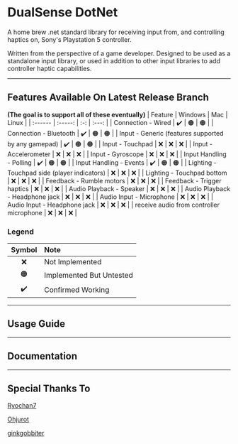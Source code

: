 # DualSense DotNet
A home brew .net standard library for receiving input from, and controlling haptics on, Sony's Playstation 5 controller.

Written from the perspective of a game developer. Designed to be used as a standalone input library, or used in addition to other input libraries to add controller haptic capabilities.

---

## Features Available On Latest Release Branch 
**(The goal is to support all of these eventually)**
| Feature | Windows | Mac | Linux |
| :------ | :-----: | :-: | :---: |
| Connection - Wired                                                            | ✔️ | 🟠 | 🟠 |
| Connection - Bluetooth                                                        | ✔️ | 🟠 | 🟠 |
| Input - Generic (features supported by any gamepad)                           | ✔️ | 🟠 | 🟠 |
| Input - Touchpad                                                              | ❌ | ❌ | ❌ |
| Input - Accelerometer                                                         | ❌ | ❌ | ❌ |
| Input - Gyroscope                                                             | ❌ | ❌ | ❌ |
| Input Handling - Polling                                                      | ✔️ | 🟠 | 🟠 |
| Input Handling - Events                                                       | ✔️ | 🟠 | 🟠 |
| Lighting - Touchpad side (player indicators)                                  | ❌ | ❌ | ❌ |
| Lighting - Touchpad bottom                                                    | ❌ | ❌ | ❌ |
| Feedback - Rumble motors                                                      | ❌ | ❌ | ❌ |
| Feedback - Trigger haptics                                                    | ❌ | ❌ | ❌ |
| Audio Playback - Speaker                                                      | ❌ | ❌ | ❌ |
| Audio Playback - Headphone jack                                               | ❌ | ❌ | ❌ |
| Audio Input - Microphone                                                      | ❌ | ❌ | ❌ |
| Audio Input - Headphone jack                                                  | ❌ | ❌ | ❌ |
| receive audio from controller microphone                                      | ❌ | ❌ | ❌ |

### Legend
| Symbol | Note |
| :----: | :--- |
| ❌ | Not Implemented          |
| 🟠 | Implemented But Untested |
| ✔️ | Confirmed Working        |
    
---

## Usage Guide

---

## Documentation

---

## Special Thanks To
[Ryochan7](https://github.com/Ryochan7)

[Ohjurot](https://github.com/Ohjurot)

[ginkgobbiter](https://www.reddit.com/r/gamedev/comments/jumvi5/dualsense_haptics_leds_and_more_hid_output_report/)